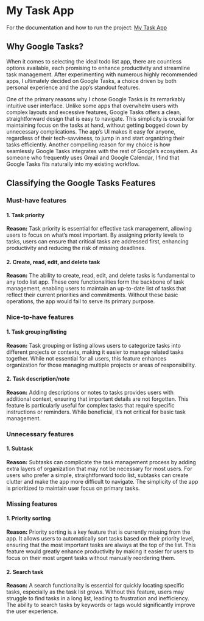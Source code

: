 # My Task App

For the documentation and how to run the project: [My Task App](./docs.md)

## Why Google Tasks?

When it comes to selecting the ideal todo list app, there are countless options available, each promising to enhance productivity and streamline task management. After experimenting with numerous highly recommended apps, I ultimately decided on Google Tasks, a choice driven by both personal experience and the app’s
standout features.

One of the primary reasons why I chose Google Tasks is its remarkably intuitive user interface. Unlike some apps that overwhelm users with complex layouts and excessive features, Google Tasks offers a clean, straightforward design that is easy to navigate. This simplicity is crucial for maintaining focus on the tasks at hand, without getting bogged down by unnecessary complications. The app’s UI makes it easy for anyone, regardless of their tech-savviness, to jump in and start organizing their tasks efficiently. Another compelling reason for my choice is how seamlessly Google Tasks integrates with the rest of Google’s ecosystem. As someone who frequently uses Gmail and Google Calendar, I find that Google Tasks fits naturally into my existing workflow.

## Classifying the Google Tasks Features

### **Must-have features**

#### 1. Task priority

**Reason:** Task priority is essential for effective task management, allowing users to focus on what’s most important. By assigning priority levels to tasks, users can ensure that critical tasks are addressed first, enhancing productivity and reducing the risk of missing deadlines.

#### 2. Create, read, edit, and delete task

**Reason:** The ability to create, read, edit, and delete tasks is fundamental to any todo list app. These core functionalities form the backbone of task management, enabling users to maintain an up-to-date list of tasks that reflect their current priorities and commitments. Without these basic operations, the app would fail to serve its primary purpose.

### **Nice-to-have features**

#### 1. Task grouping/listing

**Reason:** Task grouping or listing allows users to categorize tasks into different projects or contexts, making it easier to manage related tasks together. While not essential for all users, this feature enhances organization for those managing multiple projects or areas of responsibility.

#### 2. Task description/note

**Reason:** Adding descriptions or notes to tasks provides users with additional context, ensuring that important details are not forgotten. This feature is particularly useful for complex tasks that require specific instructions or reminders. While beneficial, it’s not critical for basic task management.

### **Unnecessary features**

#### 1. Subtask

**Reason:** Subtasks can complicate the task management process by adding extra layers of organization that may not be necessary for most users. For users who prefer a simple, straightforward todo list, subtasks can create clutter and make the app more difficult to navigate. The simplicity of the app is prioritized to maintain user focus on primary tasks.

### **Missing features**

#### 1. Priority sorting

**Reason:** Priority sorting is a key feature that is currently missing from the app. It allows users to automatically sort tasks based on their priority level, ensuring that the most important tasks are always at the top of the list. This feature would greatly enhance productivity by making it easier for users to focus on their most urgent tasks without manually reordering them.

#### 2. Search task

**Reason:** A search functionality is essential for quickly locating specific tasks, especially as the task list grows. Without this feature, users may struggle to find tasks in a long list, leading to frustration and inefficiency. The ability to search tasks by keywords or tags would significantly improve the user experience.
